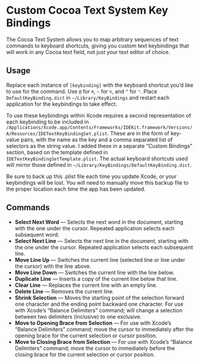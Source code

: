 Custom Cocoa Text System Key Bindings
===
The Cocoa Text System allows you to map arbitrary sequences of text commands to keyboard shortcuts, giving you custom text keybindings that will work in any Cocoa text field, not just your text editor of choice.

Usage
---
Replace each instance of `[keybinding]` with the keyboard shortcut you’d like to use for the command. Use `@` for `⌘`, `~` for `⌥`, and `^` for `⌃`. Place `DefaultKeyBinding.dict` in `~/Library/KeyBindings` and restart each application for the keybindings to take effect.

To use these keybindings within Xcode requires a second representation of each keybinding to be included in `/Applications/Xcode.app/Contents/Frameworks/IDEKit.framework/Versions/A/Resources/IDETextKeyBindingSet.plist`. These are in the form of key-value pairs, with the name as the key and a comma separated list of selectors as the string value. I added these in a separate “Custom Bindings” section, based on the template defined in `IDETextKeyBindingSetTemplate.plist`. The actual keyboard shortcuts used will mirror those defined in `~/Library/KeyBindings/DefaultKeyBinding.dict`.

Be sure to back up this .plist file each time you update Xcode, or your keybindings will be lost. You will need to manually move this backup file to the proper location each time the app has been updated.

Commands
---
* __Select Next Word__ — Selects the next word in the document, starting with the one under the cursor. Repeated application selects each subsequent word.
* __Select Next Line__ — Selects the next line in the document, starting with the one under the cursor. Repeated application selects each subsequent line.
* __Move Line Up__ — Switches the current line (selected line or line under the cursor) with the line above.
* __Move Line Down__ — Switches the current line with the line below.
* __Duplicate Line__ — Inserts a copy of the current line below that line.
* __Clear Line__ — Replaces the current line with an empty line.
* __Delete Line__ — Removes the current line.
* __Shrink Selection__ — Moves the starting point of the selection forward one character and the ending point backward one character. For use with Xcode’s “Balance Delimiters” command; will change a selection between two delimiters (inclusive) to one exclusive.
* __Move to Opening Brace from Selection__ — For use with Xcode’s “Balance Delimiters” command; move the cursor to immediately after the opening brace for the current selection or cursor position.
* __Move to Closing Brace from Selection__ — For use with Xcode’s “Balance Delimiters” command; move the cursor to immediately before the closing brace for the current selection or cursor position.
